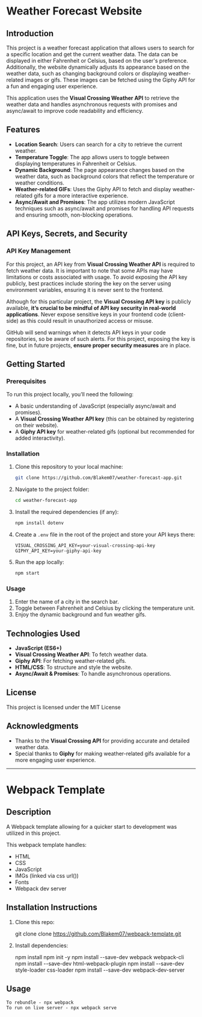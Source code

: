 # Weather Forecast Website

## Introduction

This project is a weather forecast application that allows users to search for a specific location and get the current weather data. The data can be displayed in either Fahrenheit or Celsius, based on the user's preference. Additionally, the website dynamically adjusts its appearance based on the weather data, such as changing background colors or displaying weather-related images or gifs. These images can be fetched using the Giphy API for a fun and engaging user experience.

This application uses the **Visual Crossing Weather API** to retrieve the weather data and handles asynchronous requests with promises and async/await to improve code readability and efficiency.

## Features

- **Location Search**: Users can search for a city to retrieve the current weather.
- **Temperature Toggle**: The app allows users to toggle between displaying temperatures in Fahrenheit or Celsius.
- **Dynamic Background**: The page appearance changes based on the weather data, such as background colors that reflect the temperature or weather conditions.
- **Weather-related GIFs**: Uses the Giphy API to fetch and display weather-related gifs for a more interactive experience.
- **Async/Await and Promises**: The app utilizes modern JavaScript techniques such as async/await and promises for handling API requests and ensuring smooth, non-blocking operations.

## API Keys, Secrets, and Security

### API Key Management

For this project, an API key from **Visual Crossing Weather API** is required to fetch weather data. It is important to note that some APIs may have limitations or costs associated with usage. To avoid exposing the API key publicly, best practices include storing the key on the server using environment variables, ensuring it is never sent to the frontend.

Although for this particular project, the **Visual Crossing API key** is publicly available, **it’s crucial to be mindful of API key security in real-world applications**. Never expose sensitive keys in your frontend code (client-side) as this could result in unauthorized access or misuse.

GitHub will send warnings when it detects API keys in your code repositories, so be aware of such alerts. For this project, exposing the key is fine, but in future projects, **ensure proper security measures** are in place.

## Getting Started

### Prerequisites

To run this project locally, you’ll need the following:

- A basic understanding of JavaScript (especially async/await and promises).
- A **Visual Crossing Weather API key** (this can be obtained by registering on their website).
- A **Giphy API key** for weather-related gifs (optional but recommended for added interactivity).

### Installation

1. Clone this repository to your local machine:

   ```bash
   git clone https://github.com/Blakem07/weather-forecast-app.git
   ```

2. Navigate to the project folder:

   ```bash
   cd weather-forecast-app
   ```

3. Install the required dependencies (if any):

   ```bash
   npm install dotenv
   ```

4. Create a `.env` file in the root of the project and store your API keys there:

   ```env
   VISUAL_CROSSING_API_KEY=your-visual-crossing-api-key
   GIPHY_API_KEY=your-giphy-api-key
   ```

5. Run the app locally:
   ```bash
   npm start
   ```

### Usage

1. Enter the name of a city in the search bar.
2. Toggle between Fahrenheit and Celsius by clicking the temperature unit.
3. Enjoy the dynamic background and fun weather gifs.

## Technologies Used

- **JavaScript (ES6+)**
- **Visual Crossing Weather API**: To fetch weather data.
- **Giphy API**: For fetching weather-related gifs.
- **HTML/CSS**: To structure and style the website.
- **Async/Await & Promises**: To handle asynchronous operations.

## License

This project is licensed under the MIT License

## Acknowledgments

- Thanks to the **Visual Crossing API** for providing accurate and detailed weather data.
- Special thanks to **Giphy** for making weather-related gifs available for a more engaging user experience.

---

# Webpack Template

## Description

A Webpack template allowing for a quicker start to development was utilized in this project.

This webpack template handles:

- HTML
- CSS
- JavaScript
- IMGs (linked via css url())
- Fonts
- Webpack dev server

## Installation Instructions

1. Clone this repo:

   git clone clone https://github.com/Blakem07/webpack-template.git

2. Install dependencies:

   npm install
   npm init -y
   npm install --save-dev webpack webpack-cli
   npm install --save-dev html-webpack-plugin
   npm install --save-dev style-loader css-loader
   npm install --save-dev webpack-dev-server

## Usage

    To rebundle - npx webpack
    To run on live server - npx webpack serve
